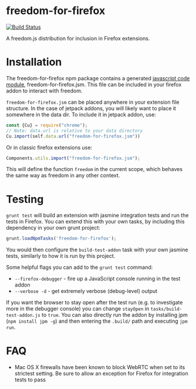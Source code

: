 freedom-for-firefox
===================
[![Build Status](https://api.shippable.com/projects/54c823bf5ab6cc135289fbdb/badge?branchName=master)](https://app.shippable.com/projects/54c823bf5ab6cc135289fbdb/builds/latest)

A freedom.js distribution for inclusion in Firefox extensions.

# Installation
The freedom-for-firefox npm package contains a generated [javascript code module](https://developer.mozilla.org/en-US/docs/Mozilla/JavaScript_code_modules), freedom-for-firefox.jsm. This file can be included in your firefox
addon to interact with freedom.

`freedom-for-firefox.jsm` can be placed anywhere in your extension file structure. In the case of jetpack addons, you will likely want to place it somewhere in the data dir. To include it in jetpack addon, use:

```javascript
const {Cu} = require("chrome");
// Note: data.url is relative to your data directory
Cu.import(self.data.url("freedom-for-firefox.jsm"))
```

Or in classic firefox extensions use:

```javascript
Components.utils.import("freedom-for-firefox.jsm");
```

This will define the function `freedom` in the current scope, which behaves the same way as
freedom in any other context.

# Testing
`grunt test` will build an extension with jasmine integration tests and run the tests in Firefox.
You can extend this with your own tasks, by including this dependency in your own grunt project:

```javascript
grunt.loadNpmTasks('freedom-for-firefox');
```

You would then configure the `build-test-addon` task with your own jasmine tests, similarly to
how it is run by this project.

Some helpful flags you can add to the `grunt test` command:
- `--firefox-debugger` - fire up a JavaScript console running in the test addon
- `--verbose -d` - get extremely verbose (debug-level) output

If you want the browser to stay open after the test run (e.g. to investigate
more in the debugger console) you can change `stayOpen` in
`tasks/build-test-addon.js` to `true`. You can also directly run the addon
by installing jpm (`npm install jpm -g`) and then entering the `.build/` path
and executing `jpm run`.

# FAQ
- Mac OS X firewalls have been known to block WebRTC when set to its strictest setting.
  Be sure to allow an exception for Firefox for integration tests to pass

